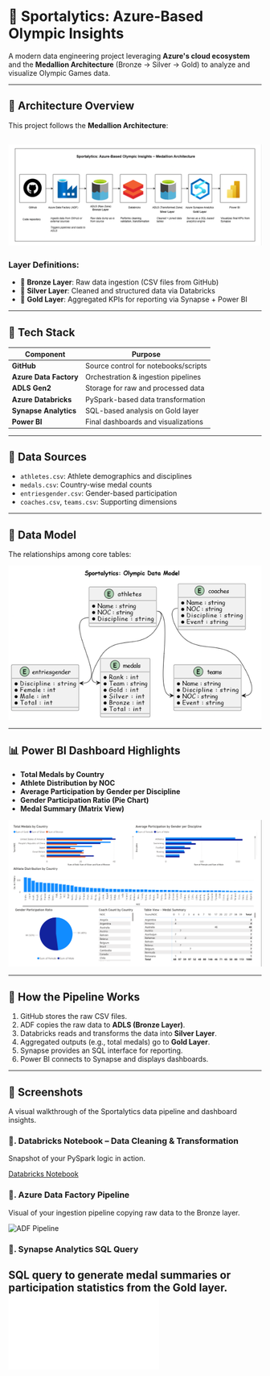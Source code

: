 # 🏅 Sportalytics: Azure-Based Olympic Insights

A modern data engineering project leveraging **Azure's cloud ecosystem** and the **Medallion Architecture** (Bronze → Silver → Gold) to analyze and visualize Olympic Games data.

---

## 🧱 Architecture Overview

This project follows the **Medallion Architecture**:

![Architecture](Architecture.png)
---

### Layer Definitions:
- 🥉 **Bronze Layer**: Raw data ingestion (CSV files from GitHub)
- 🥈 **Silver Layer**: Cleaned and structured data via Databricks
- 🥇 **Gold Layer**: Aggregated KPIs for reporting via Synapse + Power BI

---

## 🔧 Tech Stack

| Component             | Purpose                               |
|-----------------------|---------------------------------------|
| **GitHub**            | Source control for notebooks/scripts  |
| **Azure Data Factory**| Orchestration & ingestion pipelines   |
| **ADLS Gen2**         | Storage for raw and processed data    |
| **Azure Databricks**  | PySpark-based data transformation     |
| **Synapse Analytics** | SQL-based analysis on Gold layer      |
| **Power BI**          | Final dashboards and visualizations   |

---

## 🧩 Data Sources

- `athletes.csv`: Athlete demographics and disciplines
- `medals.csv`: Country-wise medal counts
- `entriesgender.csv`: Gender-based participation
- `coaches.csv`, `teams.csv`: Supporting dimensions

---


## 🧬 Data Model

The relationships among core tables:

![Data Model Diagram](screeenshots/data_model.png)

---

## 📊 Power BI Dashboard Highlights

- **Total Medals by Country**
- **Athlete Distribution by NOC**
- **Average Participation by Gender per Discipline**
- **Gender Participation Ratio (Pie Chart)**
- **Medal Summary (Matrix View)**

![Power BI Dashboard](screeenshots/dashboard.png)

---

## 🚀 How the Pipeline Works

1. GitHub stores the raw CSV files.
2. ADF copies the raw data to **ADLS (Bronze Layer)**.
3. Databricks reads and transforms the data into **Silver Layer**.
4. Aggregated outputs (e.g., total medals) go to **Gold Layer**.
5. Synapse provides an SQL interface for reporting.
6. Power BI connects to Synapse and displays dashboards.

---


## 📸 Screenshots

A visual walkthrough of the Sportalytics data pipeline and dashboard insights.


### 🧪. Databricks Notebook – Data Cleaning & Transformation

Snapshot of your PySpark logic in action.
  
[Databricks Notebook](notebooks/Transformation_Notebook.ipynb)


### 🔄. Azure Data Factory Pipeline

Visual of your ingestion pipeline copying raw data to the Bronze layer.
 
![ADF Pipeline](screenshot/adf.png)


### 🧠. Synapse Analytics SQL Query

SQL query to generate medal summaries or participation statistics from the Gold layer. 
![Synapse SQL](SQLQuery.sql)
---
